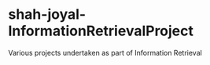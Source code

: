 # shah-joyal-InformationRetrievalProject
Various projects undertaken as part of Information Retrieval
